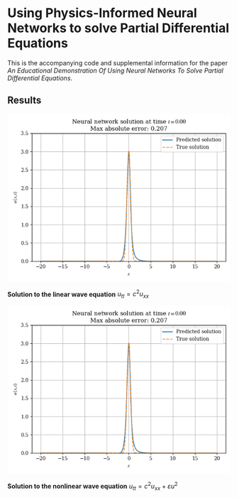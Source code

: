 # Using Physics-Informed Neural Networks to solve Partial Differential Equations

This is the accompanying code and supplemental information for the paper _An Educational Demonstration Of Using Neural Networks To Solve Partial Differential Equations_.

## Results

![An animation of the solution to the linear wave equation](pinn-linear-showcase.gif)

**Solution to the linear wave equation** $u_{tt} = c^2 u_{xx}$

![An animation of the solution to the nonlinear wave equation](pinn-linear-showcase.gif)

**Solution to the nonlinear wave equation** $u_{tt} = c^2 u_{xx} + \varepsilon u^2$
